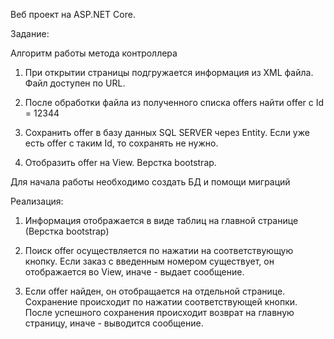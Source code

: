 Веб проект на ASP.NET Core. 

Задание:

Алгоритм работы метода контроллера

1. При открытии страницы подгружается информация из XML файла. Файл доступен по URL.

2. После обработки файла из полученного списка offers найти offer с Id = 12344

3. Сохранить offer в базу данных SQL SERVER через Entity. Если уже есть offer с таким Id, то сохранять не нужно.

4. Отобразить offer на View. Верстка bootstrap.


Для начала работы необходимо создать БД и помощи миграций


Реализация:

1. Информация отображается в виде таблиц на главной странице (Верстка bootstrap)

2. Поиск offer осуществляется по нажатии на соответствующую кнопку. Если заказ с введенным номером существует, он отображается во View, иначе - выдает сообщение. 

3. Если offer найден, он отобращается на отдельной странице. Сохранение происходит по нажатии соответствующей кнопки. После успешного сохранения происходит возврат на главную страницу, иначе - выводится сообщение.
